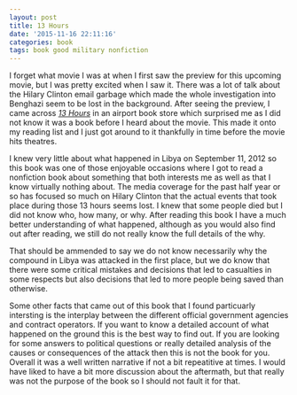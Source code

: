```yaml
---
layout: post
title: 13 Hours
date: '2015-11-16 22:11:16'
categories: book
tags: book good military nonfiction
---
```


I forget what movie I was at when I first saw the preview for
this upcoming movie, but I was pretty excited when I saw it. There
was a lot of talk about the Hilary Clinton email garbage which made
the whole investigation into Benghazi seem to be lost in the background.
After seeing the preview, I came across [*13 Hours*][13-amazon] in an
airport book store which surprised me as I did not know it was a
book before I heard about the movie. This made it onto my reading
list and I just got around to it thankfully in time before the movie
hits theatres.

I knew very little about what happened in Libya on September 11, 2012
so this book was one of those enjoyable occasions where I got to read
a nonfiction book about something that both interests me as well as
that I know virtually nothing about. The media coverage for the past
half year or so has focused so much on Hilary Clinton that the actual
events that took place during those 13 hours seems lost. I knew that
some people died but I did not know who, how many, or why. After reading
this book I have a much better understanding of what happened, although
as you would also find out after reading, we still do not really know
the full details of the why.

That should be ammended to say we do not know necessarily why the
compound in Libya was attacked in the first place, but we do know
that there were some critical mistakes and decisions that led to
casualties in some respects but also decisions that led to more
people being saved than otherwise.

Some other facts that came out of this book that I found particuarly
intersting is the interplay between
the different official government agencies and contract operators.
If you want to know a detailed account of what happened on the ground
this is the best way to find out. If you are looking for some
answers to political questions or really detailed analysis of the
causes or consequences of the attack then this is not the book
for you. Overall it was a well written narrative if not a bit
repeatitive at times. I would have liked to have a bit more
discussion about the aftermath, but that really was not the
purpose of the book so I should not fault it for that.

[13-amazon]:        http://amzn.com/145558228X

